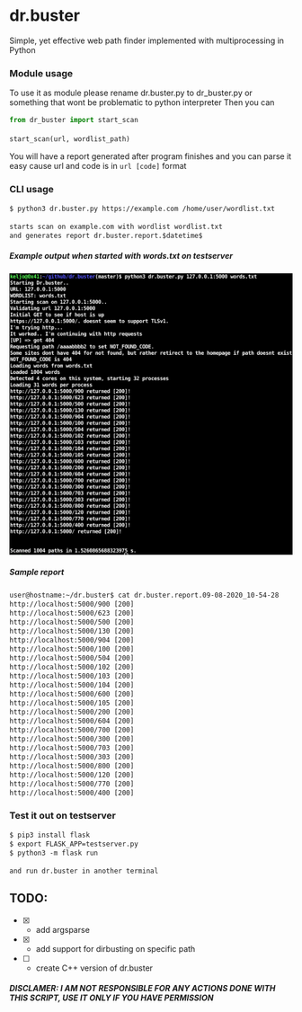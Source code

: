 # dr.buster
Simple, yet effective web path finder implemented with multiprocessing in Python

### Module usage
To use it as module please rename dr.buster.py to dr_buster.py or something that wont be problematic to python interpreter
Then you can

```py
from dr_buster import start_scan

start_scan(url, wordlist_path)
```
You will have a report generated after program finishes and you can parse it easy cause url and code is in `url [code]` format

### CLI usage
```
$ python3 dr.buster.py https://example.com /home/user/wordlist.txt

starts scan on example.com with wordlist wordlist.txt
and generates report dr.buster.report.$datetime$
```

##### Example output when started with words.txt on testserver
![alt text](res/usage.png)

##### Sample report
```
user@hostname:~/dr.buster$ cat dr.buster.report.09-08-2020_10-54-28 
http://localhost:5000/900 [200]
http://localhost:5000/623 [200]
http://localhost:5000/500 [200]
http://localhost:5000/130 [200]
http://localhost:5000/904 [200]
http://localhost:5000/100 [200]
http://localhost:5000/504 [200]
http://localhost:5000/102 [200]
http://localhost:5000/103 [200]
http://localhost:5000/104 [200]
http://localhost:5000/600 [200]
http://localhost:5000/105 [200]
http://localhost:5000/200 [200]
http://localhost:5000/604 [200]
http://localhost:5000/700 [200]
http://localhost:5000/300 [200]
http://localhost:5000/703 [200]
http://localhost:5000/303 [200]
http://localhost:5000/800 [200]
http://localhost:5000/120 [200]
http://localhost:5000/770 [200]
http://localhost:5000/400 [200]
```

### Test it out on testserver
```
$ pip3 install flask
$ export FLASK_APP=testserver.py
$ python3 -m flask run

and run dr.buster in another terminal
```

## TODO:
* [x] - add argsparse
* [x] - add support for dirbusting on specific path
* [ ] - create C++ version of dr.buster

##### DISCLAMER: I AM NOT RESPONSIBLE FOR ANY ACTIONS DONE WITH THIS SCRIPT, USE IT ONLY IF YOU HAVE PERMISSION

